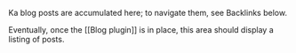 Ka blog posts are accumulated here; to navigate them, see Backlinks below. 

Eventually, once the [[Blog plugin]] is in place, this area should display a listing of posts.
